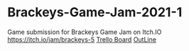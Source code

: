 # Brackeys-Game-Jam-2021-1
Game submission for Brackeys Game Jam on Itch.IO https://itch.io/jam/brackeys-5
[Trello Board](https://trello.com/b/b2zDgkeW/brackeys-jam-stronger-together)
[OutLine](https://docs.google.com/document/d/1RUX74lJ1SF7JGWDa5sQvdKnPkpwKE02q76tjT00-RQk/edit?usp=sharing)
